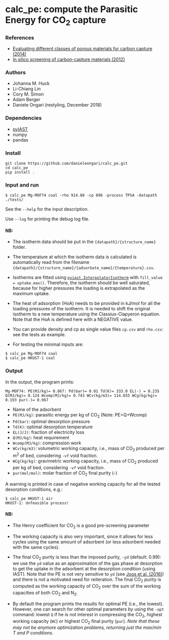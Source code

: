 # calc_pe: compute the Parasitic Energy for CO<sub>2</sub> capture

### References
* [Evaluating different classes of porous materials for carbon capture (2014)](http://doi.org/10.1039/C4EE02636E)
* [In silico screening of carbon-capture materials (2012)](http://dx.doi.org/10.1038/nmat3336)

### Authors
* Johanna M. Huck
* Li-Chiang Lin
* Cory M. Simon
* Adam Berger
* Daniele Ongari (restyling, December 2018)

### Dependencies

* [pyIAST](https://github.com/CorySimon/pyIAST)
* numpy
* pandas

### Install
```
git clone https://github.com/danieleongari/calc_pe.git
cd calc_pe
pip install .
```

### Input and run

```
$ calc_pe Mg-MOF74 coal -rho 914.88 -cp 896 -process TPSA -datapath ./tests/
```

See the `--help` for the input description.

Use `--log` for printing the debug log file.

#### NB:

* The isotherm data should be put in the `{datapath}/{structure_name}` folder.

* The temperature at which the isotherm data is calculated is automatically
read from the filename `{datapath}/{structure_name}/{adsorbate_name}/{temperature}.csv`.

* Isotherms are fitted using [`pyiast.InterpolatorIsotherm`](https://pyiast.readthedocs.io/en/latest/#interpolatorisotherm)
with `fill_value = uptake.max()`. Therefore, the isotherm should be well
saturated, because for higher pressures the loading is extrapolated as the
maximum uptake.

* The heat of adsorption (HoA) needs to be provided in kJ/mol for all the
loading pressures of the isotherm. It is needed to shift the original isotherm
to a new temperature using the Classius-Clapyeron equation. Note that the HoA
is defined here with a NEGATIVE value.

* You can provide density and cp as single value files `cp.csv` and `rho.csv`:
see the tests as example.

* For testing the minimal inputs are:
```
$ calc_pe Mg-MOF74 coal
$ calc_pe HKUST-1 coal
```

### Output

In the output, the program prints:

```
Mg-MOF74: PE(MJ/kg)= 0.867: Pd(bar)= 0.01 Td(K)= 333.0 EL(-) = 0.235 Q(MJ/kg)= 0.124 Wcomp(MJ/kg)= 0.743 WCv(kg/m3)= 114.655 WCg(kg/kg)= 0.193 pur(-)= 0.967
```

* Name of the adsorbent
* `PE(MJ/kg)`: parasitic energy per kg of CO<sub>2</sub> (Note: PE=Q+Wcomp)
* `Pd(bar)`: optimal desorption pressure
* `Td(K)`: optimal desorption temperature
* `EL(J/J)`: fraction of electricity loss
* `Q(MJ/kg)`: heat requirement
* `Wcomp(MJ/kg)`: compression work
* `WCv(kg/m3)`: volumetric working capacity, i.e.,
mass of CO<sub>2</sub> produced per m<sup>2</sup> of bed,
considering `-vf` void fraction.
* `WCg(kg/kg)`: gravimetric working capacity, i.e.,
mass of CO<sub>2</sub> produced per kg of bed,
considering `-vf` void fraction.
* `pur(mol/mol)`: molar fraction of CO<sub>2</sub> final purity (-)

A warning is printed in case of negative working capacity
for all the tested desorption conditions, e.g.:

```
$ calc_pe HKUST-1 air
HKUST-1: Unfeasible process!
```

#### NB:

* The Henry coefficient for CO<sub>2</sub> is a good pre-screening parameter

* The working capacity is also very important, since it allows for less cycles
using the same amount of adsorbent (or less adsorbent needed with the same
cycles).

* The final CO<sub>2</sub> purity is less than the imposed purity, `-yd`
(default: 0.99): we use the `yd` value as an approximation of the gas phase at
desorption to get the uptake in the adsorbent at the desorption condition
(using IAST). Note that the PE is not very sensitive to `yd`
(see [Joos et al. (2016)](http://doi.org/10.1039/c6fd00031b))
and there is not a motivated need for reiteration.
The final CO<sub>2</sub> purity is computed as the working capacity of
CO<sub>2</sub> over the sum of the working capacities of both CO<sub>2</sub>
and N<sub>2</sub>.

* By default the program prints the results for optimal PE (i.e., the lowest).
However, one can search for other optimal parameters by using the `-opt` command:
lowest `Q` if he is not interest in compressing the CO<sub>2</sub>,
highest working capacity (`WC`) or highest CO<sub>2</sub> final purity (`pur`).
*Note that these may not be anymore optimization problems, returning just
the max/min T and P conditions.*
